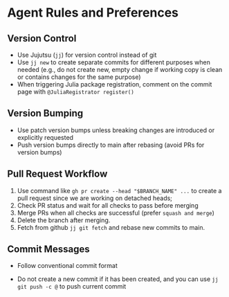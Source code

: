 # Agent Rules and Preferences

## Version Control
- Use Jujutsu (`jj`) for version control instead of git
- Use `jj new` to create separate commits for different purposes when needed (e.g., do not create new, empty change if working copy is clean or contains changes for the same purpose)
- When triggering Julia package registration, comment on the commit page with `@JuliaRegistrator register()`

## Version Bumping
- Use patch version bumps unless breaking changes are introduced or explicitly requested
- Push version bumps directly to main after rebasing (avoid PRs for version bumps)

## Pull Request Workflow
1. Use command like `gh pr create --head "$BRANCH_NAME" ...` to create a pull request since we are working on detached heads;
2. Check PR status and wait for all checks to pass before merging
3. Merge PRs when all checks are successful (prefer `squash and merge`)
4. Delete the branch after merging.
5. Fetch from github `jj git fetch` and rebase new commits to main.

## Commit Messages
- Follow conventional commit format

- Do not create a new commit if it has been created, and you can use `jj git push -c @` to push current commit